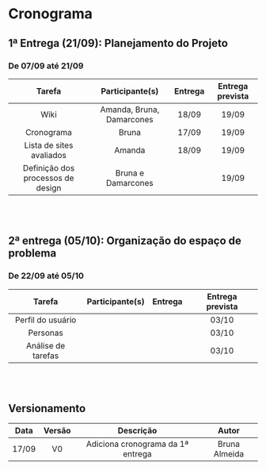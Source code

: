 # Cronograma

## 1ª Entrega (21/09): Planejamento do Projeto
### De 07/09 até 21/09
|             Tarefa              |     Participante(s)       |Entrega|Entrega prevista|
|:-------------------------------:|:-------------------------:|:-----:|:--------------:|
|              Wiki               | Amanda, Bruna, Damarcones | 18/09 |     19/09      |
|           Cronograma            |         Bruna             | 17/09 |     19/09      |
|    Lista de sites avaliados     |         Amanda            | 18/09 |     19/09      |
|Definição dos processos de design|     Bruna e Damarcones    |       |     19/09      |

<br> </br>

## 2ª entrega (05/10): Organização do espaço de problema
### De 22/09 até 05/10
|Tarefa|Participante(s)|Entrega|Entrega prevista|
|:----:|:-------------:|:-----:|:--------------:|
|Perfil do usuário|||03/10|
|Personas|||03/10|
|Análise de tarefas|||03/10|

<br> </br>

## Versionamento

| Data | Versão |           Descrição             |    Autor    |
|:----:|:------:|:-------------------------------:|:-----------:|
|17/09 |V0      |Adiciona cronograma da 1ª entrega|Bruna Almeida|